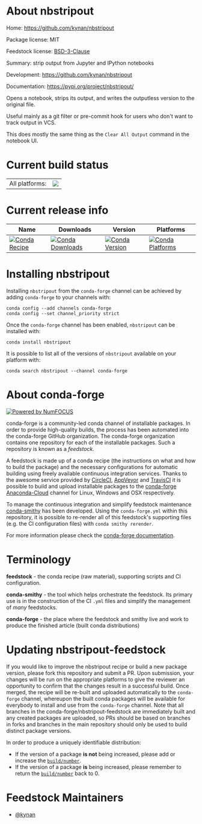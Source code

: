 About nbstripout
================

Home: https://github.com/kynan/nbstripout

Package license: MIT

Feedstock license: [BSD-3-Clause](https://github.com/conda-forge/nbstripout-feedstock/blob/master/LICENSE.txt)

Summary: strip output from Jupyter and IPython notebooks

Development: https://github.com/kynan/nbstripout

Documentation: https://pypi.org/project/nbstripout/

Opens a notebook, strips its output, and writes the outputless version to the
original file.

Useful mainly as a git filter or pre-commit hook for users who don't want to
track output in VCS.

This does mostly the same thing as the `Clear All Output` command in the
notebook UI.


Current build status
====================


<table><tr><td>All platforms:</td>
    <td>
      <a href="https://dev.azure.com/conda-forge/feedstock-builds/_build/latest?definitionId=5141&branchName=master">
        <img src="https://dev.azure.com/conda-forge/feedstock-builds/_apis/build/status/nbstripout-feedstock?branchName=master">
      </a>
    </td>
  </tr>
</table>

Current release info
====================

| Name | Downloads | Version | Platforms |
| --- | --- | --- | --- |
| [![Conda Recipe](https://img.shields.io/badge/recipe-nbstripout-green.svg)](https://anaconda.org/conda-forge/nbstripout) | [![Conda Downloads](https://img.shields.io/conda/dn/conda-forge/nbstripout.svg)](https://anaconda.org/conda-forge/nbstripout) | [![Conda Version](https://img.shields.io/conda/vn/conda-forge/nbstripout.svg)](https://anaconda.org/conda-forge/nbstripout) | [![Conda Platforms](https://img.shields.io/conda/pn/conda-forge/nbstripout.svg)](https://anaconda.org/conda-forge/nbstripout) |

Installing nbstripout
=====================

Installing `nbstripout` from the `conda-forge` channel can be achieved by adding `conda-forge` to your channels with:

```
conda config --add channels conda-forge
conda config --set channel_priority strict
```

Once the `conda-forge` channel has been enabled, `nbstripout` can be installed with:

```
conda install nbstripout
```

It is possible to list all of the versions of `nbstripout` available on your platform with:

```
conda search nbstripout --channel conda-forge
```


About conda-forge
=================

[![Powered by NumFOCUS](https://img.shields.io/badge/powered%20by-NumFOCUS-orange.svg?style=flat&colorA=E1523D&colorB=007D8A)](http://numfocus.org)

conda-forge is a community-led conda channel of installable packages.
In order to provide high-quality builds, the process has been automated into the
conda-forge GitHub organization. The conda-forge organization contains one repository
for each of the installable packages. Such a repository is known as a *feedstock*.

A feedstock is made up of a conda recipe (the instructions on what and how to build
the package) and the necessary configurations for automatic building using freely
available continuous integration services. Thanks to the awesome service provided by
[CircleCI](https://circleci.com/), [AppVeyor](https://www.appveyor.com/)
and [TravisCI](https://travis-ci.com/) it is possible to build and upload installable
packages to the [conda-forge](https://anaconda.org/conda-forge)
[Anaconda-Cloud](https://anaconda.org/) channel for Linux, Windows and OSX respectively.

To manage the continuous integration and simplify feedstock maintenance
[conda-smithy](https://github.com/conda-forge/conda-smithy) has been developed.
Using the ``conda-forge.yml`` within this repository, it is possible to re-render all of
this feedstock's supporting files (e.g. the CI configuration files) with ``conda smithy rerender``.

For more information please check the [conda-forge documentation](https://conda-forge.org/docs/).

Terminology
===========

**feedstock** - the conda recipe (raw material), supporting scripts and CI configuration.

**conda-smithy** - the tool which helps orchestrate the feedstock.
                   Its primary use is in the construction of the CI ``.yml`` files
                   and simplify the management of *many* feedstocks.

**conda-forge** - the place where the feedstock and smithy live and work to
                  produce the finished article (built conda distributions)


Updating nbstripout-feedstock
=============================

If you would like to improve the nbstripout recipe or build a new
package version, please fork this repository and submit a PR. Upon submission,
your changes will be run on the appropriate platforms to give the reviewer an
opportunity to confirm that the changes result in a successful build. Once
merged, the recipe will be re-built and uploaded automatically to the
`conda-forge` channel, whereupon the built conda packages will be available for
everybody to install and use from the `conda-forge` channel.
Note that all branches in the conda-forge/nbstripout-feedstock are
immediately built and any created packages are uploaded, so PRs should be based
on branches in forks and branches in the main repository should only be used to
build distinct package versions.

In order to produce a uniquely identifiable distribution:
 * If the version of a package **is not** being increased, please add or increase
   the [``build/number``](https://docs.conda.io/projects/conda-build/en/latest/resources/define-metadata.html#build-number-and-string).
 * If the version of a package **is** being increased, please remember to return
   the [``build/number``](https://docs.conda.io/projects/conda-build/en/latest/resources/define-metadata.html#build-number-and-string)
   back to 0.

Feedstock Maintainers
=====================

* [@kynan](https://github.com/kynan/)

